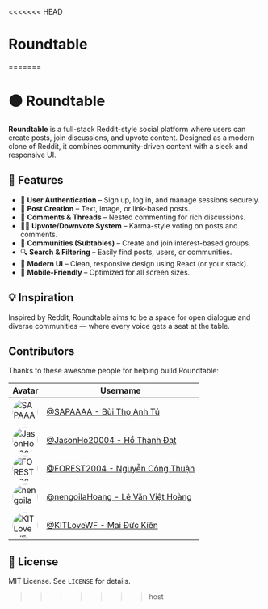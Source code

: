 <<<<<<< HEAD
# Roundtable
=======
# 🟠 Roundtable

**Roundtable** is a full-stack Reddit-style social platform where users can create posts, join discussions, and upvote
content. Designed as a modern clone of Reddit, it combines community-driven content with a sleek and responsive UI.

## 🚀 Features

- 🔐 **User Authentication** – Sign up, log in, and manage sessions securely.
- 📝 **Post Creation** – Text, image, or link-based posts.
- 💬 **Comments & Threads** – Nested commenting for rich discussions.
- 🔺🔻 **Upvote/Downvote System** – Karma-style voting on posts and comments.
- 🧵 **Communities (Subtables)** – Create and join interest-based groups.
- 🔍 **Search & Filtering** – Easily find posts, users, or communities.
- 💅 **Modern UI** – Clean, responsive design using React (or your stack).
- 📱 **Mobile-Friendly** – Optimized for all screen sizes.

## 💡 Inspiration

Inspired by Reddit, Roundtable aims to be a space for open dialogue and diverse communities — where every voice gets a
seat at the table.

## Contributors

Thanks to these awesome people for helping build Roundtable:

| Avatar                                                                                                                                 | Username                                                               |
|----------------------------------------------------------------------------------------------------------------------------------------|------------------------------------------------------------------------|
| <img src="https://avatars.githubusercontent.com/SAPAAAA" width="50" height="50" alt="SAPAAAA" style="border-radius:50%;"/>             | [@SAPAAAA - Bùi Thọ Anh Tú](https://github.com/SAPAAAA)                |
| <img src="https://avatars.githubusercontent.com/JasonHo20004" width="50" height="50" alt="JasonHo20004" style="border-radius:50%;"/>   | [@JasonHo20004 - Hồ Thành Đạt](https://github.com/JasonHo20004)        |
| <img src="https://avatars.githubusercontent.com/FOREST2004" width="50" height="50" alt="FOREST2004" style="border-radius:50%;"/>       | [@FOREST2004 - Nguyễn Công Thuận](https://github.com/FOREST2004)       |
| <img src="https://avatars.githubusercontent.com/nengoilaHoang" width="50" height="50" alt="nengoilaHoang" style="border-radius:50%;"/> | [@nengoilaHoang - Lê Văn Việt Hoàng](https://github.com/nengoilaHoang) |
| <img src="https://avatars.githubusercontent.com/KITLoveWF" width="50" height="50" alt="KITLoveWF" style="border-radius:50%;"/>         | [@KITLoveWF - Mai Đức Kiên](https://github.com/KITLoveWF)              |

## 📄 License

MIT License. See `LICENSE` for details.
>>>>>>> host
